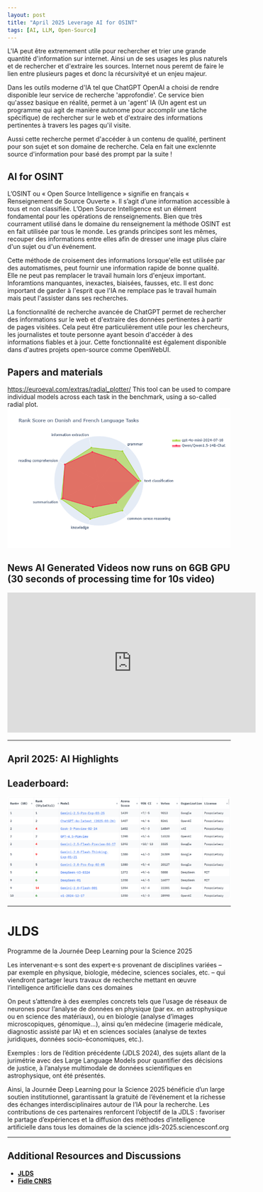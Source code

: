 ```yaml
---
layout: post
title: "April 2025 Leverage AI for OSINT"
tags: [AI, LLM, Open-Source]
---
```


L'IA peut être extremement utile pour rechercher et trier une grande quantité d'information sur internet. Ainsi un de ses usages les plus naturels et de rechercher et d'extraire les sources. Internet nous peremt de faire le lien entre plusieurs pages et donc la récursivityé et un enjeu majeur.

Dans les outils moderne d'IA tel que ChatGPT OpenAI a choisi de rendre disponible leur service de recherche 'approfondie'. Ce service bien qu'assez basique en réalité, permet à un 'agent' IA (Un agent est un programme qui agit de manière autonome pour accomplir une tâche spécifique) de rechercher sur le web et d'extraire des informations pertinentes à travers les pages qu'il visite.

Aussi cette recherche permet d'accéder à un contenu de qualité, pertinent pour son sujet et son domaine de recherche. Cela en fait une exclennte source d'information pour basé des prompt par la suite !

## AI for OSINT

L’OSINT ou « Open Source Intelligence » signifie en français « Renseignement de Source Ouverte ». Il s’agit d’une information accessible à tous et non classifiée. L’Open Source Intelligence est un élément fondamental pour les opérations de renseignements. Bien que très courrament utilisé dans le domaine du renseignement la méthode OSINT est en fait utilisée par tous le monde. Les grands principes sont les mêmes, recouper des informations entre elles afin de dresser une image plus claire d'un sujet ou d'un événement.

Cette méthode de croisement des informations lorsque'elle est utilisée par des automatismes, peut fournir une information rapide de bonne qualité. Elle ne peut pas remplacer le travail humain lors d'enjeux important. Inforamtions manquantes, inexactes, biaisées, fausses, etc. Il est donc important de garder à l'esprit que l'IA ne remplace pas le travail humain mais peut l'assister dans ses recherches.

La fonctionnalité de recherche avancée de ChatGPT permet de rechercher des informations sur le web et d'extraire des données pertinentes à partir de pages visitées. Cela peut être particulièrement utile pour les chercheurs, les journalistes et toute personne ayant besoin d'accéder à des informations fiables et à jour.
Cette fonctionnalité est également disponible dans d'autres projets open-source comme OpenWebUI.

## Papers and materials

https://euroeval.com/extras/radial_plotter/ This tool can be used to compare individual models across each task in the benchmark, using a so-called radial plot.
![European Language Benchmark LLM](images/radial-plot-20250423.png)

## News AI Generated Videos now runs on 6GB GPU (30 seconds of processing time for 10s video)

<iframe width="560" height="315" src="https://www.youtube.com/embed/2B8UeoqSBKA?si=LsUBrZP9my4gKYu3" title="YouTube video player" frameborder="0" allow="accelerometer; autoplay; clipboard-write; encrypted-media; gyroscope; picture-in-picture; web-share" referrerpolicy="strict-origin-when-cross-origin" allowfullscreen></iframe>

---

## April 2025: AI Highlights

## Leaderboard:

![alt text](images/leaderboard-20250423.png)


---

# JLDS 

Programme de la Journée Deep Learning pour la Science 2025

Les intervenant·e·s sont des expert·e·s provenant de disciplines variées – par exemple en physique, biologie, médecine, sciences sociales, etc. – qui viendront partager leurs travaux de recherche mettant en œuvre l’intelligence artificielle dans ces domaines​

On peut s’attendre à des exemples concrets tels que l’usage de réseaux de neurones pour l’analyse de données en physique (par ex. en astrophysique ou en science des matériaux), ou en biologie (analyse d’images microscopiques, génomique…), ainsi qu’en médecine (imagerie médicale, diagnostic assisté par IA) et en sciences sociales (analyse de textes juridiques, données socio-économiques, etc.).

Exemples : lors de l’édition précédente (JDLS 2024), des sujets allant de la jurimétrie avec des Large Language Models pour quantifier des décisions de justice​, à l’analyse multimodale de données scientifiques en astrophysique, ont été présentés.

Ainsi, la Journée Deep Learning pour la Science 2025 bénéficie d’un large soutien institutionnel, garantissant la gratuité de l’événement et la richesse des échanges interdisciplinaires autour de l’IA pour la recherche. Les contributions de ces partenaires renforcent l’objectif de la JDLS : favoriser le partage d’expériences et la diffusion des méthodes d’intelligence artificielle dans tous les domaines de la science​
jdls-2025.sciencesconf.org

---

## Additional Resources and Discussions

- [**JLDS**](https://doc.sciencesconf.org/)
- [**Fidle CNRS**](https://www.youtube.com/@CNRS-FIDLE)